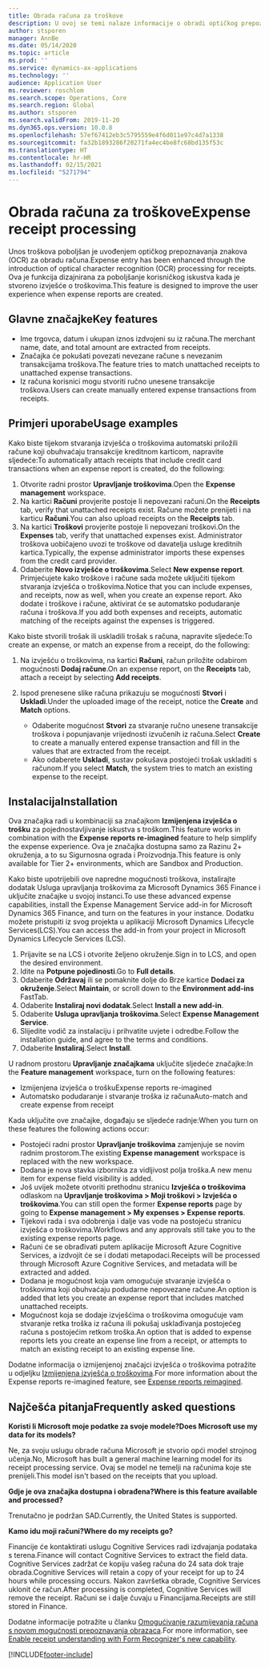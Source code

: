 ```yaml
---
title: Obrada računa za troškove
description: U ovoj se temi nalaze informacije o obradi optičkog prepoznavanja znakova (OCR, optical character recognition) za račune. Ova je funkcija dizajnirana za poboljšanje korisničkog iskustva kada je izvješće o troškovima stvoreno u aplikaciji Microsoft Dynamics 365 Finance.
author: stsporen
manager: AnnBe
ms.date: 05/14/2020
ms.topic: article
ms.prod: ''
ms.service: dynamics-ax-applications
ms.technology: ''
audience: Application User
ms.reviewer: roschlom
ms.search.scope: Operations, Core
ms.search.region: Global
ms.author: stsporen
ms.search.validFrom: 2019-11-20
ms.dyn365.ops.version: 10.0.8
ms.openlocfilehash: 57ef67412eb3c5795559e4f6d011e97c4d7a1338
ms.sourcegitcommit: fa32b1893286f20271fa4ec4be8fc68bd135f53c
ms.translationtype: HT
ms.contentlocale: hr-HR
ms.lasthandoff: 02/15/2021
ms.locfileid: "5271794"
---
```

# <a name="expense-receipt-processing"></a><span data-ttu-id="b856b-104">Obrada računa za troškove</span><span class="sxs-lookup"><span data-stu-id="b856b-104">Expense receipt processing</span></span>

<span data-ttu-id="b856b-105">Unos troškova poboljšan je uvođenjem optičkog prepoznavanja znakova (OCR) za obradu računa.</span><span class="sxs-lookup"><span data-stu-id="b856b-105">Expense entry has been enhanced through the introduction of optical character recognition (OCR) processing for receipts.</span></span> <span data-ttu-id="b856b-106">Ova je funkcija dizajnirana za poboljšanje korisničkog iskustva kada je stvoreno izvješće o troškovima.</span><span class="sxs-lookup"><span data-stu-id="b856b-106">This feature is designed to improve the user experience when expense reports are created.</span></span>

## <a name="key-features"></a><span data-ttu-id="b856b-107">Glavne značajke</span><span class="sxs-lookup"><span data-stu-id="b856b-107">Key features</span></span>

- <span data-ttu-id="b856b-108">Ime trgovca, datum i ukupan iznos izdvojeni su iz računa.</span><span class="sxs-lookup"><span data-stu-id="b856b-108">The merchant name, date, and total amount are extracted from receipts.</span></span>
- <span data-ttu-id="b856b-109">Značajka će pokušati povezati nevezane račune s nevezanim transakcijama troškova.</span><span class="sxs-lookup"><span data-stu-id="b856b-109">The feature tries to match unattached receipts to unattached expense transactions.</span></span>
- <span data-ttu-id="b856b-110">Iz računa korisnici mogu stvoriti ručno unesene transakcije troškova.</span><span class="sxs-lookup"><span data-stu-id="b856b-110">Users can create manually entered expense transactions from receipts.</span></span>

## <a name="usage-examples"></a><span data-ttu-id="b856b-111">Primjeri uporabe</span><span class="sxs-lookup"><span data-stu-id="b856b-111">Usage examples</span></span>

<span data-ttu-id="b856b-112">Kako biste tijekom stvaranja izvješća o troškovima automatski priložili račune koji obuhvaćaju transakcije kreditnom karticom, napravite sljedeće:</span><span class="sxs-lookup"><span data-stu-id="b856b-112">To automatically attach receipts that include credit card transactions when an expense report is created, do the following:</span></span>

  1. <span data-ttu-id="b856b-113">Otvorite radni prostor **Upravljanje troškovima**.</span><span class="sxs-lookup"><span data-stu-id="b856b-113">Open the **Expense management** workspace.</span></span>
  2. <span data-ttu-id="b856b-114">Na kartici **Računi** provjerite postoje li nepovezani računi.</span><span class="sxs-lookup"><span data-stu-id="b856b-114">On the **Receipts** tab, verify that unattached receipts exist.</span></span> <span data-ttu-id="b856b-115">Račune možete prenijeti i na karticu **Računi**.</span><span class="sxs-lookup"><span data-stu-id="b856b-115">You can also upload receipts on the **Receipts** tab.</span></span>
  3. <span data-ttu-id="b856b-116">Na kartici **Troškovi** provjerite postoje li nepovezani troškovi.</span><span class="sxs-lookup"><span data-stu-id="b856b-116">On the **Expenses** tab, verify that unattached expenses exist.</span></span> <span data-ttu-id="b856b-117">Administrator troškova uobičajeno uvozi te troškove od davatelja usluge kreditnih kartica.</span><span class="sxs-lookup"><span data-stu-id="b856b-117">Typically, the expense administrator imports these expenses from the credit card provider.</span></span>
  4. <span data-ttu-id="b856b-118">Odaberite **Novo izvješće o troškovima**.</span><span class="sxs-lookup"><span data-stu-id="b856b-118">Select **New expense report**.</span></span> <span data-ttu-id="b856b-119">Primjećujete kako troškove i račune sada možete uključiti tijekom stvaranja izvješća o troškovima.</span><span class="sxs-lookup"><span data-stu-id="b856b-119">Notice that you can include expenses, and receipts, now as well, when you create an expense report.</span></span> <span data-ttu-id="b856b-120">Ako dodate i troškove i račune, aktivirat će se automatsko podudaranje računa i troškova.</span><span class="sxs-lookup"><span data-stu-id="b856b-120">If you add both expenses and receipts, automatic matching of the receipts against the expenses is triggered.</span></span>

<span data-ttu-id="b856b-121">Kako biste stvorili trošak ili uskladili trošak s računa, napravite sljedeće:</span><span class="sxs-lookup"><span data-stu-id="b856b-121">To create an expense, or match an expense from a receipt, do the following:</span></span>

  1. <span data-ttu-id="b856b-122">Na izvješću o troškovima, na kartici **Računi**, račun priložite odabirom mogućnosti **Dodaj račune**.</span><span class="sxs-lookup"><span data-stu-id="b856b-122">On an expense report, on the **Receipts** tab, attach a receipt by selecting **Add receipts**.</span></span>
  2. <span data-ttu-id="b856b-123">Ispod prenesene slike računa prikazuju se mogućnosti **Stvori** i **Uskladi**.</span><span class="sxs-lookup"><span data-stu-id="b856b-123">Under the uploaded image of the receipt, notice the **Create** and **Match** options.</span></span>

      - <span data-ttu-id="b856b-124">Odaberite mogućnost **Stvori** za stvaranje ručno unesene transakcije troškova i popunjavanje vrijednosti izvučenih iz računa.</span><span class="sxs-lookup"><span data-stu-id="b856b-124">Select **Create** to create a manually entered expense transaction and fill in the values that are extracted from the receipt.</span></span>
      - <span data-ttu-id="b856b-125">Ako odaberete **Uskladi**, sustav pokušava postojeći trošak uskladiti s računom.</span><span class="sxs-lookup"><span data-stu-id="b856b-125">If you select **Match**, the system tries to match an existing expense to the receipt.</span></span>

## <a name="installation"></a><span data-ttu-id="b856b-126">Instalacija</span><span class="sxs-lookup"><span data-stu-id="b856b-126">Installation</span></span>

<span data-ttu-id="b856b-127">Ova značajka radi u kombinaciji sa značajkom **Izmijenjena izvješća o trošku** za pojednostavljivanje iskustva s troškom.</span><span class="sxs-lookup"><span data-stu-id="b856b-127">This feature works in combination with the **Expense reports re-imagined** feature to help simplify the expense experience.</span></span> <span data-ttu-id="b856b-128">Ova je značajka dostupna samo za Razinu 2+ okruženja, a to su Sigurnosna ograda i Proizvodnja.</span><span class="sxs-lookup"><span data-stu-id="b856b-128">This feature is only available for Tier 2+ environments, which are Sandbox and Production.</span></span>

<span data-ttu-id="b856b-129">Kako biste upotrijebili ove napredne mogućnosti troškova, instalirajte dodatak Usluga upravljanja troškovima za Microsoft Dynamics 365 Finance i uključite značajke u svojoj instanci.</span><span class="sxs-lookup"><span data-stu-id="b856b-129">To use these advanced expense capabilities, install the Expense Management Service add-in for Microsoft Dynamics 365 Finance, and turn on the features in your instance.</span></span> <span data-ttu-id="b856b-130">Dodatku možete pristupiti iz svog projekta u aplikaciji Microsoft Dynamics Lifecycle Services(LCS).</span><span class="sxs-lookup"><span data-stu-id="b856b-130">You can access the add-in from your project in Microsoft Dynamics Lifecycle Services (LCS).</span></span>

1. <span data-ttu-id="b856b-131">Prijavite se na LCS i otvorite željeno okruženje.</span><span class="sxs-lookup"><span data-stu-id="b856b-131">Sign in to LCS, and open the desired environment.</span></span>
2. <span data-ttu-id="b856b-132">Idite na **Potpune pojedinosti**.</span><span class="sxs-lookup"><span data-stu-id="b856b-132">Go to **Full details**.</span></span>
3. <span data-ttu-id="b856b-133">Odaberite **Održavaj** ili se pomaknite dolje do Brze kartice **Dodaci za okruženje**.</span><span class="sxs-lookup"><span data-stu-id="b856b-133">Select **Maintain**, or scroll down to the **Environment add-ins** FastTab.</span></span>
4. <span data-ttu-id="b856b-134">Odaberite **Instaliraj novi dodatak**.</span><span class="sxs-lookup"><span data-stu-id="b856b-134">Select **Install a new add-in**.</span></span>
5. <span data-ttu-id="b856b-135">Odaberite **Usluga upravljanja troškovima**.</span><span class="sxs-lookup"><span data-stu-id="b856b-135">Select **Expense Management Service**.</span></span>
6. <span data-ttu-id="b856b-136">Slijedite vodič za instalaciju i prihvatite uvjete i odredbe.</span><span class="sxs-lookup"><span data-stu-id="b856b-136">Follow the installation guide, and agree to the terms and conditions.</span></span>
7. <span data-ttu-id="b856b-137">Odaberite **Instaliraj**.</span><span class="sxs-lookup"><span data-stu-id="b856b-137">Select **Install**.</span></span>

<span data-ttu-id="b856b-138">U radnom prostoru **Upravljanje značajkama** uključite sljedeće značajke:</span><span class="sxs-lookup"><span data-stu-id="b856b-138">In the **Feature management** workspace, turn on the following features:</span></span>

- <span data-ttu-id="b856b-139">Izmijenjena izvješća o trošku</span><span class="sxs-lookup"><span data-stu-id="b856b-139">Expense reports re-imagined</span></span>
- <span data-ttu-id="b856b-140">Automatsko podudaranje i stvaranje troška iz računa</span><span class="sxs-lookup"><span data-stu-id="b856b-140">Auto-match and create expense from receipt</span></span>

<span data-ttu-id="b856b-141">Kada uključite ove značajke, događaju se sljedeće radnje:</span><span class="sxs-lookup"><span data-stu-id="b856b-141">When you turn on these features the following actions occur:</span></span>

- <span data-ttu-id="b856b-142">Postojeći radni prostor **Upravljanje troškovima** zamjenjuje se novim radnim prostorom.</span><span class="sxs-lookup"><span data-stu-id="b856b-142">The existing **Expense management** workspace is replaced with the new workspace.</span></span>
- <span data-ttu-id="b856b-143">Dodana je nova stavka izbornika za vidljivost polja troška.</span><span class="sxs-lookup"><span data-stu-id="b856b-143">A new menu item for expense field visibility is added.</span></span>
- <span data-ttu-id="b856b-144">Još uvijek možete otvoriti prethodnu stranicu **Izvješća o troškovima** odlaskom na **Upravljanje troškovima > Moji troškovi > Izvješća o troškovima**.</span><span class="sxs-lookup"><span data-stu-id="b856b-144">You can still open the former **Expense reports** page by going to **Expense management > My expenses > Expense reports**.</span></span>
- <span data-ttu-id="b856b-145">Tijekovi rada i sva odobrenja i dalje vas vode na postojeću stranicu izvješća o troškovima.</span><span class="sxs-lookup"><span data-stu-id="b856b-145">Workflows and any approvals still take you to the existing expense reports page.</span></span>
- <span data-ttu-id="b856b-146">Računi će se obrađivati putem aplikacije Microsoft Azure Cognitive Services, a izdvojit će se i dodati metapodaci.</span><span class="sxs-lookup"><span data-stu-id="b856b-146">Receipts will be processed through Microsoft Azure Cognitive Services, and metadata will be extracted and added.</span></span>
- <span data-ttu-id="b856b-147">Dodana je mogućnost koja vam omogućuje stvaranje izvješća o troškovima koji obuhvaćaju podudarne nepovezane račune.</span><span class="sxs-lookup"><span data-stu-id="b856b-147">An option is added that lets you create an expense report that includes matched unattached receipts.</span></span>
- <span data-ttu-id="b856b-148">Mogućnost koja se dodaje izvješćima o troškovima omogućuje vam stvaranje retka troška iz računa ili pokušaj usklađivanja postojećeg računa s postojećim retkom troška.</span><span class="sxs-lookup"><span data-stu-id="b856b-148">An option that is added to expense reports lets you create an expense line from a receipt, or attempts to match an existing receipt to an existing expense line.</span></span>

<span data-ttu-id="b856b-149">Dodatne informacija o izmijenjenoj značajci izvješća o troškovima potražite u odjeljku [Izmijenjena izvješća o troškovima](ExpenseWorkspaceNew.md).</span><span class="sxs-lookup"><span data-stu-id="b856b-149">For more information about the Expense reports re-imagined feature, see [Expense reports reimagined](ExpenseWorkspaceNew.md).</span></span>

## <a name="frequently-asked-questions"></a><span data-ttu-id="b856b-150">Najčešća pitanja</span><span class="sxs-lookup"><span data-stu-id="b856b-150">Frequently asked questions</span></span>

<span data-ttu-id="b856b-151">**Koristi li Microsoft moje podatke za svoje modele?**</span><span class="sxs-lookup"><span data-stu-id="b856b-151">**Does Microsoft use my data for its models?**</span></span>

<span data-ttu-id="b856b-152">Ne, za svoju uslugu obrade računa Microsoft je stvorio opći model strojnog učenja.</span><span class="sxs-lookup"><span data-stu-id="b856b-152">No, Microsoft has built a general machine learning model for its receipt processing service.</span></span> <span data-ttu-id="b856b-153">Ovaj se model ne temelji na računima koje ste prenijeli.</span><span class="sxs-lookup"><span data-stu-id="b856b-153">This model isn't based on the receipts that you upload.</span></span>

<span data-ttu-id="b856b-154">**Gdje je ova značajka dostupna i obrađena?**</span><span class="sxs-lookup"><span data-stu-id="b856b-154">**Where is this feature available and processed?**</span></span>

<span data-ttu-id="b856b-155">Trenutačno je podržan SAD.</span><span class="sxs-lookup"><span data-stu-id="b856b-155">Currently, the United States is supported.</span></span>

<span data-ttu-id="b856b-156">**Kamo idu moji računi?**</span><span class="sxs-lookup"><span data-stu-id="b856b-156">**Where do my receipts go?**</span></span>

<span data-ttu-id="b856b-157">Financije će kontaktirati uslugu Cognitive Services radi izdvajanja podataka s terena.</span><span class="sxs-lookup"><span data-stu-id="b856b-157">Finance will contact Cognitive Services to extract the field data.</span></span> <span data-ttu-id="b856b-158">Cognitive Services zadržat će kopiju vašeg računa do 24 sata dok traje obrada.</span><span class="sxs-lookup"><span data-stu-id="b856b-158">Cognitive Services will retain a copy of your receipt for up to 24 hours while processing occurs.</span></span> <span data-ttu-id="b856b-159">Nakon završetka obrade, Cognitive Services uklonit će račun.</span><span class="sxs-lookup"><span data-stu-id="b856b-159">After processing is completed, Cognitive Services will remove the receipt.</span></span> <span data-ttu-id="b856b-160">Računi se i dalje čuvaju u Financijama.</span><span class="sxs-lookup"><span data-stu-id="b856b-160">Receipts are still stored in Finance.</span></span>

<span data-ttu-id="b856b-161">Dodatne informacije potražite u članku [Omogućivanje razumijevanja računa s novom mogućnosti prepoznavanja obrazaca](https://azure.microsoft.com/blog/enable-receipt-understanding-with-form-recognizer-s-new-capability/).</span><span class="sxs-lookup"><span data-stu-id="b856b-161">For more information, see [Enable receipt understanding with Form Recognizer's new capability](https://azure.microsoft.com/blog/enable-receipt-understanding-with-form-recognizer-s-new-capability/).</span></span>


[!INCLUDE[footer-include](../includes/footer-banner.md)]